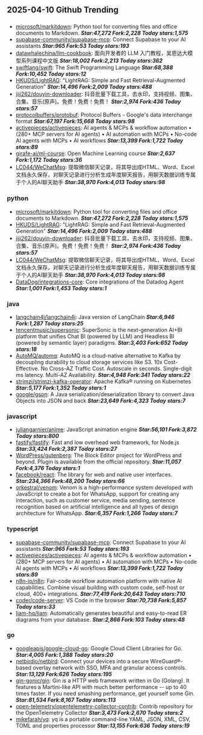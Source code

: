 ## 2025-04-10 Github Trending

### 
* [microsoft/markitdown](https://github.com/microsoft/markitdown): Python tool for converting files and office documents to Markdown. ***Star:47,272 Fork:2,228 Today stars:1,575***
* [supabase-community/supabase-mcp](https://github.com/supabase-community/supabase-mcp): Connect Supabase to your AI assistants ***Star:965 Fork:53 Today stars:193***
* [datawhalechina/llm-cookbook](https://github.com/datawhalechina/llm-cookbook): 面向开发者的 LLM 入门教程，吴恩达大模型系列课程中文版 ***Star:18,002 Fork:2,213 Today stars:362***
* [swiftlang/swift](https://github.com/swiftlang/swift): The Swift Programming Language ***Star:68,388 Fork:10,452 Today stars:12***
* [HKUDS/LightRAG](https://github.com/HKUDS/LightRAG): "LightRAG: Simple and Fast Retrieval-Augmented Generation" ***Star:14,496 Fork:2,009 Today stars:488***
* [jiji262/douyin-downloader](https://github.com/jiji262/douyin-downloader): 抖音批量下载工具，去水印，支持视频、图集、合集、音乐(原声)。免费！免费！免费！ ***Star:2,974 Fork:436 Today stars:57***
* [protocolbuffers/protobuf](https://github.com/protocolbuffers/protobuf): Protocol Buffers - Google's data interchange format ***Star:67,197 Fork:15,668 Today stars:98***
* [activepieces/activepieces](https://github.com/activepieces/activepieces): AI agents & MCPs & workflow automation • (280+ MCP servers for AI agents) • AI automation with MCPs • No-code AI agents with MCPs • AI workflows ***Star:13,399 Fork:1,722 Today stars:89***
* [girafe-ai/ml-course](https://github.com/girafe-ai/ml-course): Open Machine Learning course ***Star:2,637 Fork:1,172 Today stars:36***
* [LC044/WeChatMsg](https://github.com/LC044/WeChatMsg): 提取微信聊天记录，将其导出成HTML、Word、Excel文档永久保存，对聊天记录进行分析生成年度聊天报告，用聊天数据训练专属于个人的AI聊天助手 ***Star:38,970 Fork:4,013 Today stars:98***

### python
* [microsoft/markitdown](https://github.com/microsoft/markitdown): Python tool for converting files and office documents to Markdown. ***Star:47,272 Fork:2,228 Today stars:1,575***
* [HKUDS/LightRAG](https://github.com/HKUDS/LightRAG): "LightRAG: Simple and Fast Retrieval-Augmented Generation" ***Star:14,496 Fork:2,009 Today stars:488***
* [jiji262/douyin-downloader](https://github.com/jiji262/douyin-downloader): 抖音批量下载工具，去水印，支持视频、图集、合集、音乐(原声)。免费！免费！免费！ ***Star:2,974 Fork:436 Today stars:57***
* [LC044/WeChatMsg](https://github.com/LC044/WeChatMsg): 提取微信聊天记录，将其导出成HTML、Word、Excel文档永久保存，对聊天记录进行分析生成年度聊天报告，用聊天数据训练专属于个人的AI聊天助手 ***Star:38,970 Fork:4,013 Today stars:98***
* [DataDog/integrations-core](https://github.com/DataDog/integrations-core): Core integrations of the Datadog Agent ***Star:1,001 Fork:1,453 Today stars:1***

### java
* [langchain4j/langchain4j](https://github.com/langchain4j/langchain4j): Java version of LangChain ***Star:6,946 Fork:1,287 Today stars:25***
* [tencentmusic/supersonic](https://github.com/tencentmusic/supersonic): SuperSonic is the next-generation AI+BI platform that unifies Chat BI (powered by LLM) and Headless BI (powered by semantic layer) paradigms. ***Star:3,403 Fork:652 Today stars:18***
* [AutoMQ/automq](https://github.com/AutoMQ/automq): AutoMQ is a cloud-native alternative to Kafka by decoupling durability to cloud storage services like S3. 10x Cost-Effective. No Cross-AZ Traffic Cost. Autoscale in seconds. Single-digit ms latency. Multi-AZ Availability. ***Star:4,948 Fork:341 Today stars:22***
* [strimzi/strimzi-kafka-operator](https://github.com/strimzi/strimzi-kafka-operator): Apache Kafka® running on Kubernetes ***Star:5,177 Fork:1,352 Today stars:1***
* [google/gson](https://github.com/google/gson): A Java serialization/deserialization library to convert Java Objects into JSON and back ***Star:23,649 Fork:4,323 Today stars:7***

### javascript
* [juliangarnier/anime](https://github.com/juliangarnier/anime): JavaScript animation engine ***Star:56,101 Fork:3,872 Today stars:800***
* [fastify/fastify](https://github.com/fastify/fastify): Fast and low overhead web framework, for Node.js ***Star:33,424 Fork:2,387 Today stars:27***
* [WordPress/gutenberg](https://github.com/WordPress/gutenberg): The Block Editor project for WordPress and beyond. Plugin is available from the official repository. ***Star:11,057 Fork:4,376 Today stars:1***
* [facebook/react](https://github.com/facebook/react): The library for web and native user interfaces. ***Star:234,366 Fork:48,200 Today stars:66***
* [orkestral/venom](https://github.com/orkestral/venom): Venom is a high-performance system developed with JavaScript to create a bot for WhatsApp, support for creating any interaction, such as customer service, media sending, sentence recognition based on artificial intelligence and all types of design architecture for WhatsApp. ***Star:6,357 Fork:1,266 Today stars:7***

### typescript
* [supabase-community/supabase-mcp](https://github.com/supabase-community/supabase-mcp): Connect Supabase to your AI assistants ***Star:965 Fork:53 Today stars:193***
* [activepieces/activepieces](https://github.com/activepieces/activepieces): AI agents & MCPs & workflow automation • (280+ MCP servers for AI agents) • AI automation with MCPs • No-code AI agents with MCPs • AI workflows ***Star:13,399 Fork:1,722 Today stars:89***
* [n8n-io/n8n](https://github.com/n8n-io/n8n): Fair-code workflow automation platform with native AI capabilities. Combine visual building with custom code, self-host or cloud, 400+ integrations. ***Star:77,419 Fork:20,643 Today stars:710***
* [coder/code-server](https://github.com/coder/code-server): VS Code in the browser ***Star:70,738 Fork:5,857 Today stars:33***
* [liam-hq/liam](https://github.com/liam-hq/liam): Automatically generates beautiful and easy-to-read ER diagrams from your database. ***Star:2,866 Fork:103 Today stars:48***

### go
* [googleapis/google-cloud-go](https://github.com/googleapis/google-cloud-go): Google Cloud Client Libraries for Go. ***Star:4,005 Fork:1,388 Today stars:20***
* [netbirdio/netbird](https://github.com/netbirdio/netbird): Connect your devices into a secure WireGuard®-based overlay network with SSO, MFA and granular access controls. ***Star:13,129 Fork:626 Today stars:195***
* [gin-gonic/gin](https://github.com/gin-gonic/gin): Gin is a HTTP web framework written in Go (Golang). It features a Martini-like API with much better performance -- up to 40 times faster. If you need smashing performance, get yourself some Gin. ***Star:81,534 Fork:8,167 Today stars:113***
* [open-telemetry/opentelemetry-collector-contrib](https://github.com/open-telemetry/opentelemetry-collector-contrib): Contrib repository for the OpenTelemetry Collector ***Star:3,473 Fork:2,670 Today stars:2***
* [mikefarah/yq](https://github.com/mikefarah/yq): yq is a portable command-line YAML, JSON, XML, CSV, TOML and properties processor ***Star:13,155 Fork:636 Today stars:19***
